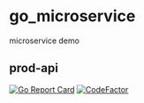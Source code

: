 # go_microservice

microservice demo

## prod-api

[![Go Report Card](https://goreportcard.com/badge/github.com/fun-to-projects/go_microservice)](https://goreportcard.com/report/github.com/fun-to-projects/go_microservice)
[![CodeFactor](https://www.codefactor.io/repository/github/fun-to-projects/go_microservicep/badge)](https://www.codefactor.io/repository/github/fun-to-projects/go_microservice)
